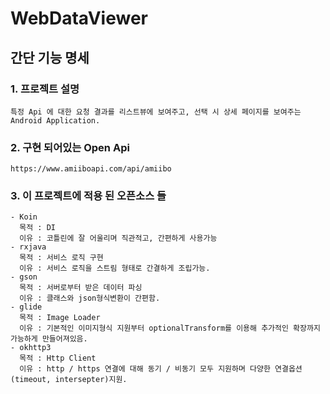 # WebDataViewer

## 간단 기능 명세
### 1. 프로젝트 설명
    특정 Api 에 대한 요청 결과를 리스트뷰에 보여주고, 선택 시 상세 페이지를 보여주는 Android Application.
### 2. 구현 되어있는 Open Api 
    https://www.amiiboapi.com/api/amiibo
### 3. 이 프로젝트에 적용 된 오픈소스 들
    - Koin 
      목적 : DI
      이유 : 코틀린에 잘 어울리며 직관적고, 간편하게 사용가능
    - rxjava 
      목적 : 서비스 로직 구현
      이유 : 서비스 로직을 스트림 형태로 간결하게 조립가능.
    - gson
      목적 : 서버로부터 받은 데이터 파싱
      이유 : 클래스와 json형식변환이 간편함.
    - glide
      목적 : Image Loader
      이유 : 기본적인 이미지형식 지원부터 optionalTransform를 이용해 추가적인 확장까지 가능하게 만들어져있음.
    - okhttp3
      목적 : Http Client
      이유 : http / https 연결에 대해 동기 / 비동기 모두 지원하며 다양한 연결옵션(timeout, intersepter)지원.
